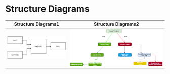 # Structure Diagrams

|Structure Diagrams1|Structure Diagrams2|
|:--:|:--:|
|![Structure Diagrams1](structureDiagrams1.png)|![Structure Diagrams2](structureDiagrams2.png)|


